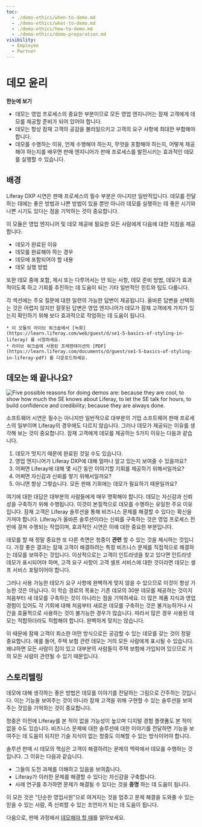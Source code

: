 ```yaml
---
toc:
  - ./demo-ethics/when-to-demo.md
  - ./demo-ethics/what-to-demo.md
  - ./demo-ethics/how-to-demo.md
  - ./demo-ethics/demo-preparation.md
visibility:
  - Employee
  - Partner
---
```

# 데모 윤리

**한눈에 보기**

* 데모는 영업 프로세스의 중요한 부분이므로 모든 영업 엔지니어는 잠재 고객에게 데모를 제공할 준비가 되어 있어야 합니다.
* 데모는 항상 잠재 고객의 공감을 불러일으키고 고객의 요구 사항에 최대한 부합해야 합니다.
* 데모를 수행하는 이유, 언제 수행해야 하는지, 무엇을 포함해야 하는지, 어떻게 제공해야 하는지를 배우면 판매 엔지니어가 판매 프로세스를 발전시키는 효과적인 데모를 실행할 수 있습니다.

## 배경

Liferay DXP 시연은 판매 프로세스의 필수 부분은 아니지만 일반적입니다. 데모를 전달하는 데에는 좋은 방법과 나쁜 방법이 있을 뿐만 아니라 데모를 실행하는 데 좋은 시기와 나쁜 시기도 있다는 점을 기억하는 것이 중요합니다.

이 모듈은 영업 엔지니어 및 데모 제공에 필요한 모든 사람에게 다음에 대한 지침을 제공합니다.

* 데모가 완료된 이유
* 데모를 완료해야 하는 경우
* 데모에 포함되어야 할 내용
* 데모 실행 방법

또한 데모 중에 포함, 제시 또는 다루어서는 안 되는 사항, 데모 준비 방법, 데모가 효과적이도록 하고 기회를 추진하는 데 도움이 되는 기타 일반적인 힌트와 팁도 다룹니다.

각 섹션에는 주요 질문에 대한 일련의 가능한 답변이 제공됩니다. 올바른 답변을 선택하는 것은 어렵지 않지만 잘못된 답변은 영업 엔지니어가 데모가 잠재 고객에게 가치가 있는지 확인하기 위해 보다 효과적으로 작업하는 데 도움이 됩니다.

```{note}
* 이 모듈의 라이브 워크숍에서 [녹화](https://learn.liferay.com/web/guest/d/se1-5-basics-of-styling-in-liferay) 를 시청하세요.
* 라이브 워크숍에 사용된 프레젠테이션의 [PDF](https://learn.liferay.com/documents/d/guest/se1-5-basics-of-styling-in-liferay-pdf) 를 다운로드하세요.
```

## 데모는 왜 끝나나요?

![Five possible reasons for doing demos are: because they are cool, to show how much the SE knows about Liferay, to let the SE talk for hours, to build confidence and credibility; because they are always done.](./demo-ethics/images/01.png)

소프트웨어 시연은 필수는 아니지만 일반적으로 대부분의 기업 소프트웨어 판매 프로세스의 일부이며 Liferay의 경우에도 다르지 않습니다. 그러나 데모가 제공되는 이유를 생각해 보는 것이 중요합니다. 잠재 고객에게 데모를 제공하는 5가지 이유는 다음과 같습니다.

1. 데모가 멋지기 때문에 완료된 것일 수도 있습니다.
1. 영업 엔지니어가 Liferay DXP에 대해 얼마나 알고 있는지 보여줄 수 있을까요?
1. 어쩌면 Liferay에 대해 몇 시간 동안 이야기할 기회를 제공하기 위해서일까요?
1. 어쩌면 자신감과 신뢰를 쌓기 위해서일까요?
1. 아니면 항상 그렇습니다. 모든 판매 기회에는 데모가 필요하기 때문일까요?

여기에 대한 대답은 대부분의 사람들에게 매우 명확해야 합니다. 데모는 자신감과 신뢰성을 구축하기 위해 수행됩니다. 이것이 본질적으로 데모를 수행하는 유일한 주요 이유입니다. 잠재 고객은 Liferay 솔루션을 통해 비즈니스 문제를 해결할 수 있다는 확신을 가져야 합니다. Liferay가 올바른 솔루션이라는 신뢰를 구축하는 것은 영업 프로세스 전반에 걸쳐 수행되는 작업이며, 효과적인 시연은 이에 대한 중요한 부분입니다.

데모를 할 때 정말 중요한 또 다른 측면은 청중이 **관련** 할 수 있는 것을 제시하는 것입니다. 가장 좋은 결과는 잠재 고객이 해결하려는 특정 비즈니스 문제를 직접적으로 해결하는 데모를 보여주는 것입니다. 이상적으로는 고객이 인트라넷을 찾고 있다면 인트라넷 데모가 표시되어야 하며, 고객 요구 사항이 고객 셀프 서비스에 대한 것이라면 데모는 셀프 서비스 포털이어야 합니다.

그러나 사용 가능한 데모가 요구 사항에 완벽하게 맞지 않을 수 있으므로 이것이 항상 가능한 것은 아닙니다. 이 학습 경로의 목표는 기존 데모의 30분 데모를 제공하는 것이지 처음부터 새 데모를 구축하는 것이 아니라는 점을 기억하세요. 더 많은 제품 지식과 영업 경험이 있어도 각 기회에 대해 처음부터 새로운 데모를 구축하는 것은 불가능하거나 시간을 효율적으로 사용하는 것이 불가능한 경우가 많습니다. 따라서 많은 경우 사용된 데모는 적합하더라도 적합해야 합니다. 완벽하게 맞지는 않습니다.

이 때문에 잠재 고객이 최소한 어떤 방식으로든 공감할 수 있는 데모를 갖는 것이 정말 중요합니다. 예를 들어, 주택 보험 관련 데모는 거의 모든 사람에게 표시될 수 있습니다. 왜냐하면 모든 사람이 집이 있고 대부분의 사람들이 주택 보험에 가입되어 있으므로 거의 모든 사람이 관련될 수 있기 때문입니다.

## 스토리텔링

데모에 대해 생각하는 좋은 방법은 데모를 이야기를 전달하는 그림으로 간주하는 것입니다. 이는 기능을 보여주는 것이 아니라 잠재 고객을 위해 구현할 수 있는 솔루션을 보여주는 것임을 기억하는 것이 중요합니다.

청중은 이전에 Liferay를 본 적이 없을 가능성이 높으며 디지털 경험 플랫폼도 본 적이 없을 수도 있습니다. 비즈니스 문제에 대한 솔루션에 대한 이야기를 전달하면 기능을 보여주는 데 도움이 되지만 기술 지식이 없는 청중도 이해할 수 있는 방식이어야 합니다.

솔루션 판매 시 데모의 핵심은 고객이 해결하려는 문제의 맥락에서 데모를 수행하는 것입니다. 그 이유는 다음과 같습니다.

* 그들의 도전 과제를 이해하고 있음을 보여줍니다.
* Liferay가 이러한 문제를 해결할 수 있다는 자신감을 구축합니다.
* 사례 연구를 추가하면 문제가 해결될 수 있다는 것을 **증명** 하는 데 도움이 됩니다.

이 모든 것은 "단순한 영업사원"으로 여겨지는 것을 멈추고 문제 해결을 도와줄 수 있는 믿을 수 있는 사람, 즉 신뢰할 수 있는 조언자가 되는 데 도움이 됩니다.

다음으로, 판매 과정에서 [데모해야 할 때](./demo-ethics/when-to-demo.md)를 알아보세요.
